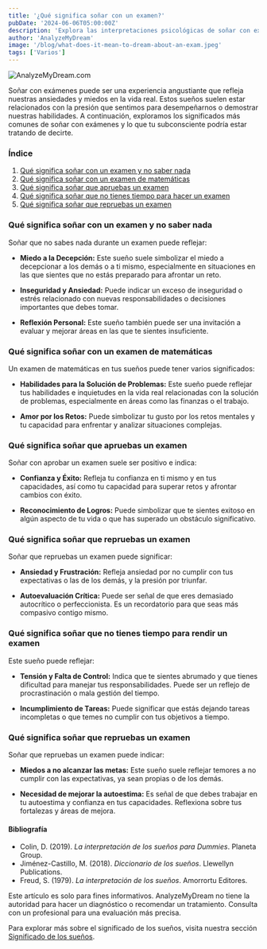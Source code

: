 ```yaml
---
title: '¿Qué significa soñar con un examen?'
pubDate: '2024-06-06T05:00:00Z'
description: 'Explora las interpretaciones psicológicas de soñar con exámenes, desde la ansiedad hasta la autoevaluación, y cómo estos sueños reflejan tus miedos y expectativas.'
author: 'AnalyzeMyDream'
image: '/blog/what-does-it-mean-to-dream-about-an-exam.jpeg'
tags: ['Varios']
---
```


![AnalyzeMyDream.com](/blog/what-does-it-mean-to-dream-about-an-exam.jpeg)

Soñar con exámenes puede ser una experiencia angustiante que refleja nuestras ansiedades y miedos en la vida real. Estos sueños suelen estar relacionados con la presión que sentimos para desempeñarnos o demostrar nuestras habilidades. A continuación, exploramos los significados más comunes de soñar con exámenes y lo que tu subconsciente podría estar tratando de decirte.

### Índice

1. [Qué significa soñar con un examen y no saber nada](#qué-significa-soñar-con-un-examen-y-no-saber-nada)
2. [Qué significa soñar con un examen de matemáticas](#qué-significa-soñar-con-un-examen-de-matemáticas)
3. [Qué significa soñar que apruebas un examen](#qué-significa-soñar-que-apruebas-un-examen)
4. [Qué significa soñar que no tienes tiempo para hacer un examen](#qué-significa-soñar-que-no-tienes-tiempo-para-hacer-un-examen)
5. [Qué significa soñar que repruebas un examen](#qué-significa-soñar-que-repruebas-un-examen)



### Qué significa soñar con un examen y no saber nada

Soñar que no sabes nada durante un examen puede reflejar:

- **Miedo a la Decepción:** Este sueño suele simbolizar el miedo a decepcionar a los demás o a ti mismo, especialmente en situaciones en las que sientes que no estás preparado para afrontar un reto.

- **Inseguridad y Ansiedad:** Puede indicar un exceso de inseguridad o estrés relacionado con nuevas responsabilidades o decisiones importantes que debes tomar.

- **Reflexión Personal:** Este sueño también puede ser una invitación a evaluar y mejorar áreas en las que te sientes insuficiente.

### Qué significa soñar con un examen de matemáticas

Un examen de matemáticas en tus sueños puede tener varios significados:

- **Habilidades para la Solución de Problemas:** Este sueño puede reflejar tus habilidades e inquietudes en la vida real relacionadas con la solución de problemas, especialmente en áreas como las finanzas o el trabajo.

- **Amor por los Retos:** Puede simbolizar tu gusto por los retos mentales y tu capacidad para enfrentar y analizar situaciones complejas.

### Qué significa soñar que apruebas un examen

Soñar con aprobar un examen suele ser positivo e indica:

- **Confianza y Éxito:** Refleja tu confianza en ti mismo y en tus capacidades, así como tu capacidad para superar retos y afrontar cambios con éxito.

- **Reconocimiento de Logros:** Puede simbolizar que te sientes exitoso en algún aspecto de tu vida o que has superado un obstáculo significativo.

### Qué significa soñar que repruebas un examen

Soñar que repruebas un examen puede significar:

- **Ansiedad y Frustración:** Refleja ansiedad por no cumplir con tus expectativas o las de los demás, y la presión por triunfar.

- **Autoevaluación Crítica:** Puede ser señal de que eres demasiado autocrítico o perfeccionista. Es un recordatorio para que seas más compasivo contigo mismo.

### Qué significa soñar que no tienes tiempo para rendir un examen

Este sueño puede reflejar:

- **Tensión y Falta de Control:** Indica que te sientes abrumado y que tienes dificultad para manejar tus responsabilidades. Puede ser un reflejo de procrastinación o mala gestión del tiempo.

- **Incumplimiento de Tareas:** Puede significar que estás dejando tareas incompletas o que temes no cumplir con tus objetivos a tiempo.

### Qué significa soñar que repruebas un examen

Soñar que repruebas un examen puede indicar:

- **Miedos a no alcanzar las metas:** Este sueño suele reflejar temores a no cumplir con las expectativas, ya sean propias o de los demás.

- **Necesidad de mejorar la autoestima:** Es señal de que debes trabajar en tu autoestima y confianza en tus capacidades. Reflexiona sobre tus fortalezas y áreas de mejora.

#### Bibliografía

- Colin, D. (2019). *La interpretación de los sueños para Dummies*. Planeta Group.
- Jiménez-Castillo, M. (2018). *Diccionario de los sueños*. Llewellyn Publications.
- Freud, S. (1979). *La interpretación de los sueños*. Amorrortu Editores.

Este artículo es solo para fines informativos. AnalyzeMyDream no tiene la autoridad para hacer un diagnóstico o recomendar un tratamiento. Consulta con un profesional para una evaluación más precisa.

Para explorar más sobre el significado de los sueños, visita nuestra sección [Significado de los sueños](#).
